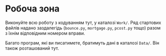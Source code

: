 # Робоча зона

Виконуйте всю роботу з кодуванням тут, у каталозі `Work/`. Ряд стартових файлів надано заздалегідь (`bounce.py`, `mortgage.py`, `pcost.py` тощо) разом з їхнім відповідним номером вправи.

Багато програм, які ви писатимете, братимуть дані в каталозі `Data/`. Він також розташований тут.